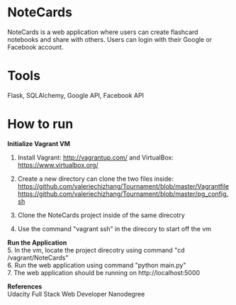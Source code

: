 # NoteCards
NoteCards is a web application where users can create flashcard notebooks and share with others. Users can login with their Google or Facebook account.

# Tools
Flask, SQLAlchemy, Google API, Facebook API

# How to run
<b>Initialize Vagrant VM </b> <br>
1. Install Vagrant: http://vagrantup.com/ and VirtualBox: https://www.virtualbox.org/ <br>
2. Create a new directory can clone the two files inside:<br>
https://github.com/valeriechizhang/Tournament/blob/master/Vagrantfile <br>
https://github.com/valeriechizhang/Tournament/blob/master/pg_config.sh <br>

3. Clone the NoteCards project inside of the same direcotry <br>
4. Use the command "vagrant ssh" in the direcory to start off the vm <br>

<b>Run the Application</b><br>
5. In the vm, locate the project direcotry using command "cd /vagrant/NoteCards" <br>
6. Run the web application using command "python main.py" <br>
7. The web application should be running on http://localhost:5000 <br>

<b>References</b><br>
Udacity Full Stack Web Developer Nanodegree<br>
